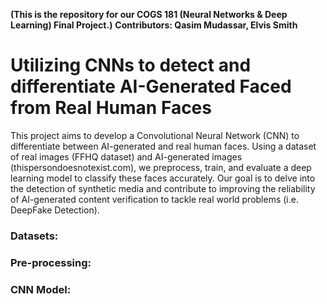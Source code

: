 **(This is the repository for our COGS 181 (Neural Networks & Deep Learning) Final Project.)**
**Contributors: Qasim Mudassar, Elvis Smith**

# Utilizing CNNs to detect and differentiate AI-Generated Faced from Real Human Faces

This project aims to develop a Convolutional Neural Network (CNN) to differentiate between AI-generated and real human faces. Using a dataset of real images (FFHQ dataset) and AI-generated images (thispersondoesnotexist.com), we preprocess, train, and evaluate a deep learning model to classify these faces accurately. Our goal is to delve into the detection of synthetic media and contribute to improving the reliability of AI-generated content verification to tackle real world problems (i.e. DeepFake Detection).

### Datasets:

### Pre-processing:

### CNN Model:
